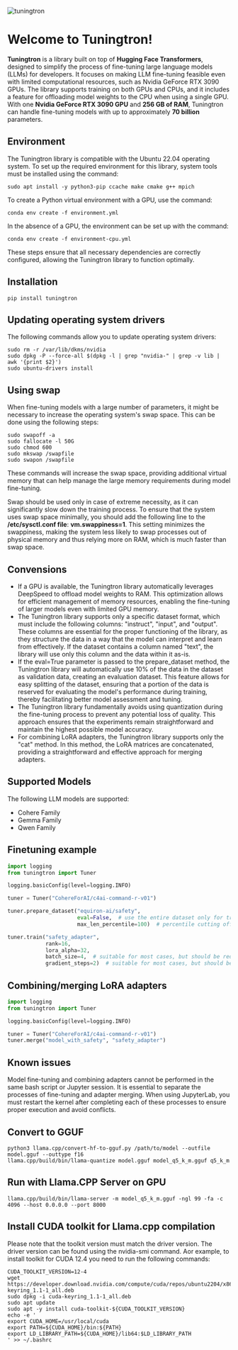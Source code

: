 
![tuningtron](https://github.com/user-attachments/assets/0aa3d527-9568-4572-b4e8-b1828c7c536c)

# Welcome to Tuningtron!
**Tuningtron** is a library built on top of **Hugging Face Transformers**, designed to simplify the process of fine-tuning large language models (LLMs) for developers. It focuses on making LLM fine-tuning feasible even with limited computational resources, such as Nvidia GeForce RTX 3090 GPUs. The library supports training on both GPUs and CPUs, and it includes a feature for offloading model weights to the CPU when using a single GPU. With one **Nvidia GeForce RTX 3090 GPU** and **256 GB of RAM**, Tuningtron can handle fine-tuning models with up to approximately **70 billion** parameters.

## Environment
The Tuningtron library is compatible with the Ubuntu 22.04 operating system. To set up the required environment for this library, system tools must be installed using the command:
```console
sudo apt install -y python3-pip ccache make cmake g++ mpich
```
To create a Python virtual environment with a GPU, use the command:
```console
conda env create -f environment.yml
```
In the absence of a GPU, the environment can be set up with the command: 
```console
conda env create -f environment-cpu.yml
```
These steps ensure that all necessary dependencies are correctly configured, allowing the Tuningtron library to function optimally.

## Installation
```console
pip install tuningtron
```

## Updating operating system drivers
The following commands allow you to update operating system drivers:
```console
sudo rm -r /var/lib/dkms/nvidia
sudo dpkg -P --force-all $(dpkg -l | grep "nvidia-" | grep -v lib | awk '{print $2}')
sudo ubuntu-drivers install
```

## Using swap
When fine-tuning models with a large number of parameters, it might be necessary to increase the operating system's swap space. This can be done using the following steps:

```console
sudo swapoff -a
sudo fallocate -l 50G
sudo chmod 600
sudo mkswap /swapfile
sudo swapon /swapfile
```

These commands will increase the swap space, providing additional virtual memory that can help manage the large memory requirements during model fine-tuning.

Swap should be used only in case of extreme necessity, as it can significantly slow down the training process. To ensure that the system uses swap space minimally, you should add the following line to the **/etc/sysctl.conf file**: **vm.swappiness=1**. This setting minimizes the swappiness, making the system less likely to swap processes out of physical memory and thus relying more on RAM, which is much faster than swap space.

## Convensions
- If a GPU is available, the Tuningtron library automatically leverages DeepSpeed to offload model weights to RAM. This optimization allows for efficient management of memory resources, enabling the fine-tuning of larger models even with limited GPU memory.
- The Tuningtron library supports only a specific dataset format, which must include the following columns: "instruct", "input", and "output". These columns are essential for the proper functioning of the library, as they structure the data in a way that the model can interpret and learn from effectively. If the dataset contains a column named "text", the library will use only this column and the data within it as-is.
- If the eval=True parameter is passed to the prepare_dataset method, the Tuningtron library will automatically use 10% of the data in the dataset as validation data, creating an evaluation dataset. This feature allows for easy splitting of the dataset, ensuring that a portion of the data is reserved for evaluating the model's performance during training, thereby facilitating better model assessment and tuning.
- The Tuningtron library fundamentally avoids using quantization during the fine-tuning process to prevent any potential loss of quality. This approach ensures that the experiments remain straightforward and maintain the highest possible model accuracy.
- For combining LoRA adapters, the Tuningtron library supports only the "cat" method. In this method, the LoRA matrices are concatenated, providing a straightforward and effective approach for merging adapters.

## Supported Models
The following LLM models are supported:
- Cohere Family
- Gemma Family
- Qwen Family

## Finetuning example
```python
import logging
from tuningtron import Tuner

logging.basicConfig(level=logging.INFO)

tuner = Tuner("CohereForAI/c4ai-command-r-v01")

tuner.prepare_dataset("equiron-ai/safety",
                      eval=False,  # use the entire dataset only for training
                      max_len_percentile=100)  # percentile cutting off the longest lines

tuner.train("safety_adapter",
            rank=16,
            lora_alpha=32,
            batch_size=4,  # suitable for most cases, but should be reduced if there is not enough GPU memory
            gradient_steps=2)  # suitable for most cases, but should be reduced if there is not enough GPU memory
```

## Combining/merging LoRA adapters
```python
import logging
from tuningtron import Tuner

logging.basicConfig(level=logging.INFO)

tuner = Tuner("CohereForAI/c4ai-command-r-v01")
tuner.merge("model_with_safety", "safety_adapter")
```

## Known issues
Model fine-tuning and combining adapters cannot be performed in the same bash script or Jupyter session. It is essential to separate the processes of fine-tuning and adapter merging. When using JupyterLab, you must restart the kernel after completing each of these processes to ensure proper execution and avoid conflicts.

## Convert to GGUF
```console
python3 llama.cpp/convert-hf-to-gguf.py /path/to/model --outfile model.gguf --outtype f16
llama.cpp/build/bin/llama-quantize model.gguf model_q5_k_m.gguf q5_k_m
```

## Run with Llama.CPP Server on GPU
```console
llama.cpp/build/bin/llama-server -m model_q5_k_m.gguf -ngl 99 -fa -c 4096 --host 0.0.0.0 --port 8000
```

## Install CUDA toolkit for Llama.cpp compilation
Please note that the toolkit version must match the driver version. The driver version can be found using the nvidia-smi command.
Аor example, to install toolkit for CUDA 12.4 you need to run the following commands:
```console
CUDA_TOOLKIT_VERSION=12-4
wget https://developer.download.nvidia.com/compute/cuda/repos/ubuntu2204/x86_64/cuda-keyring_1.1-1_all.deb
sudo dpkg -i cuda-keyring_1.1-1_all.deb
sudo apt update
sudo apt -y install cuda-toolkit-${CUDA_TOOLKIT_VERSION}
echo -e '
export CUDA_HOME=/usr/local/cuda
export PATH=${CUDA_HOME}/bin:${PATH}
export LD_LIBRARY_PATH=${CUDA_HOME}/lib64:$LD_LIBRARY_PATH
' >> ~/.bashrc
```

